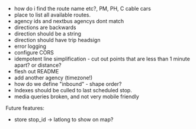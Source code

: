 * how do i find the route name etc?, PM, PH, C cable cars
* place to list all available routes.
* agency ids and nextbus agencys dont match
* directions are backwards
* direction should be a string
* direction should have trip headsign
* error logging
* configure CORS
* idempotent line simplification - cut out points that are less than 1 minute apart? or distance?
* flesh out README
* add another agency (timezone!)
* how do we define "inbound" - shape order?
* Indexes should be culled to last scheduled stop.
* media queries broken, and not very mobile friendly

Future features:
* store stop_id -> latlong to show on map?

